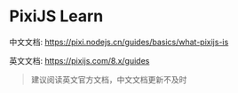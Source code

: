 # PixiJS Learn

中文文档: https://pixi.nodejs.cn/guides/basics/what-pixijs-is

英文文档: https://pixijs.com/8.x/guides

> 建议阅读英文官方文档，中文文档更新不及时